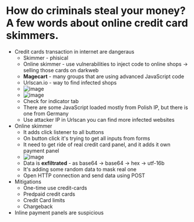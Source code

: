 # How do criminals steal your money? A few words about online credit card skimmers. 

* Credit cards transaction in internet are dangeraus
  * Skimmer - phisical 
  * Online skimmer - use vulnerabilities to inject code to online shops -> selling those cards on darkweb
  * **Magecart** - many groups that are using advanced JavaScript code
  * Urlscan.io - way to find infected shops 
  * ![image](https://user-images.githubusercontent.com/17719543/195529442-c31f25f7-092d-4456-83b7-bddc5d9fa057.png)
  * ![image](https://user-images.githubusercontent.com/17719543/195529629-56ac67a3-40ae-4341-a691-92dfcf1f367e.png)
  * Check for indicator tab
  * There are some JavaScript loaded mostly from Polish IP, but there is one from Germany
  * Use attacker IP in Urlscan you can find more infected websites
* Online skimmer
  * It adds click listener to all buttons
  * On button click it's trying to get all inputs from forms
  * It need to get ride of real credit card panel, and it adds it own payment panel
  * ![image](https://user-images.githubusercontent.com/17719543/195532677-29629cc6-48cb-43a3-9f7c-722800fc4751.png) 
  * Data is **exfiltrated** - as base64 -> base64 -> hex -> utf-16b
  * It's adding some random data to mask real one
  * Open HTTP connection and send data using POST
* Mitigations
  * One-time use credit-cards
  * Predpaid credit cards
  * Credit Card limits
  * Chargeback
* Inline payment panels are suspicious 
